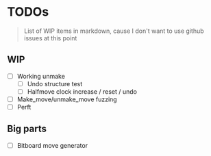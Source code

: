 # TODOs

> List of WIP items in markdown, cause I don't want to use github issues at this point

## WIP

- [ ] Working unmake
  - [ ] Undo structure test
  - [ ] Halfmove clock increase / reset / undo

- [ ] Make_move/unmake_move fuzzing
- [ ] Perft

## Big parts

- [ ] Bitboard move generator
